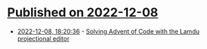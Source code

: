 # [Published on 2022-12-08](index.md)

* [2022-12-08, 18:20:36](https://lobste.rs/s/nksfov/solving_advent_code_with_lamdu) - [Solving Advent of Code with the Lamdu projectional editor](https://www.youtube.com/@yairchu/streams)
